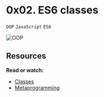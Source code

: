 # 0x02. ES6 classes
`OOP` `JavaScript` `ES6`

![OOP](https://s3.amazonaws.com/alx-intranet.hbtn.io/uploads/medias/2019/12/817248fb77fb5c2cef3f.jpeg?X-Amz-Algorithm=AWS4-HMAC-SHA256&X-Amz-Credential=AKIARDDGGGOUSBVO6H7D%2F20240426%2Fus-east-1%2Fs3%2Faws4_request&X-Amz-Date=20240426T142917Z&X-Amz-Expires=86400&X-Amz-SignedHeaders=host&X-Amz-Signature=eb77e04d70169f243947f4ae7b88db024c4d65a2787e26046e8578288cc157f2)

## Resources
**Read or watch:**
* [Classes](https://intranet.alxswe.com/rltoken/IDo2mlwrId8srxeBNEjftw)
* [Metaprogramming](https://intranet.alxswe.com/rltoken/CQS69TtR8objrRABVPVNZA)
